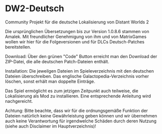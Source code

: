 # DW2-Deutsch
Community Projekt für die deutsche Lokalisierung von Distant Worlds 2

Die ursprünglichen Übersetzungen bis zur Version 1.0.8.6 stammen von Amalek. Mit freundlicher Genehmigung von ihm und von MatrixGames wollen wir hier für die Folgeversionen und für DLCs Deutsch-Patches bereitstellen.

Download:
Über den grünen "Code" Button erreicht man den Download der ZIP-Datei, die alle deutschen Patch-Dateien enthält.

Installation:
Die jeweilgen Dateien im Spieleverzeichnis mit den deutschen Dateien überschreiben. Das englische Galactopedia-Verzeichnis vorher löschen, sonst erhält man doppelte Einträge.

Das Spiel ermöglicht es zum jetzigen Zeitpunkt auch teilweise, die Lokalisierung als Mod zu installieren. Eine entsprechende Anleitung wird nachgereicht.

Achtung: Bitte beachte, dass wir für die ordnungsgemäße Funktion der Dateien natürlich keine Gewährleistung geben können und wir übernehmen auch keine Verantwortung für irgendwelche Schäden durch deren Nutzung (siehe auch Disclaimer im Hauptverzeichnis)!
